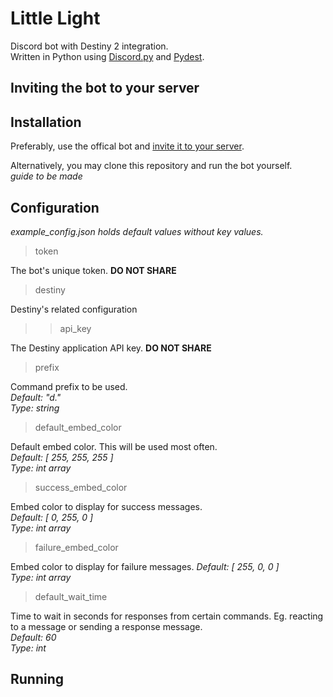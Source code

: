 # Little Light
Discord bot with Destiny 2 integration.  
Written in Python using [Discord.py](https://github.com/Rapptz/discord.py) and [Pydest](https://github.com/jgayfer/pydest).

## Inviting the bot to your server

## Installation
Preferably, use the offical bot and [invite it to your server](#inviting-the-bot-to-your-server).

Alternatively, you may clone this repository and run the bot yourself.  
*guide to be made*

## Configuration
*example_config.json holds default values without key values.*

> token

The bot's unique token. **DO NOT SHARE**

> destiny

Destiny's related configuration

>> api_key

The Destiny application API key. **DO NOT SHARE**

> prefix

Command prefix to be used.  
*Default: "d."*  
*Type: string*

> default_embed_color

Default embed color. This will be used most often.  
*Default: [ 255, 255, 255 ]*  
*Type: int array*

> success_embed_color

Embed color to display for success messages.  
*Default: [ 0, 255, 0 ]*  
*Type: int array*

> failure_embed_color

Embed color to display for failure messages.
*Default: [ 255, 0, 0 ]*  
*Type: int array*

> default_wait_time

Time to wait in seconds for responses from certain commands. Eg. reacting to a message or sending a response message.  
*Default: 60*  
*Type: int*

## Running
